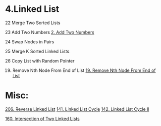 # 4.Linked List

22 Merge Two Sorted Lists [](/questions/MergeTwoSortedLists.md)

23 Add Two Numbers
[2. Add Two Numbers](/questions/AddTwoNumbers.md)


24 Swap Nodes in Pairs

25 Merge K Sorted Linked Lists

26 Copy List with Random Pointer

19. Remove Nth Node From End of List
[19. Remove Nth Node From End of List](/questions/RemoveNthNodeFromEndofList.md)

# Misc:

[206. Reverse Linked List](/questions/ReverseLinkedList.md)
[141. Linked List Cycle](/questions/LinkedListCycle.md)
[142. Linked List Cycle II](/questions/LinkedListCycle.md)


[160. Intersection of Two Linked Lists](/questions/IntersectionofTwoLinkedLists.md)
